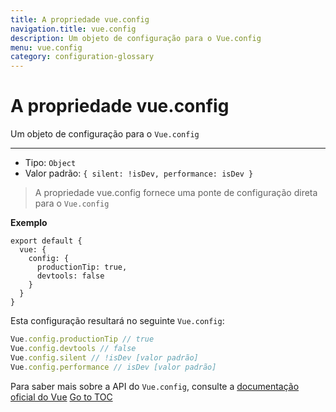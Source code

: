 ```yaml
---
title: A propriedade vue.config
navigation.title: vue.config
description: Um objeto de configuração para o Vue.config
menu: vue.config
category: configuration-glossary
---
```

# A propriedade vue.config

Um objeto de configuração para o `Vue.config`

---

- Tipo: `Object`
- Valor padrão: `{ silent: !isDev, performance: isDev }`

> A propriedade vue.config fornece uma ponte de configuração direta para o `Vue.config`

**Exemplo**

```js{}[nuxt.config.js]
export default {
  vue: {
    config: {
      productionTip: true,
      devtools: false
    }
  }
}
```

Esta configuração resultará no seguinte `Vue.config`:

```js
Vue.config.productionTip // true
Vue.config.devtools // false
Vue.config.silent // !isDev [valor padrão]
Vue.config.performance // isDev [valor padrão]
```

Para saber mais sobre a API do `Vue.config`, consulte a [documentação oficial do Vue](https://vuejs.org/v2/api/#Global-Config)
<span style='float: footnote;'><a href="../index.html#toc">Go to TOC</a></span>
